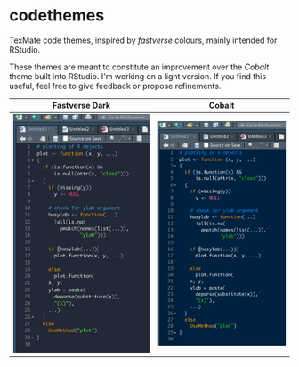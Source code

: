 # codethemes
 TexMate code themes, inspired by *fastverse* colours, mainly intended for RStudio.

These themes are meant to constitute an improvement over the *Cobalt* theme built into RStudio. I'm working on a light version. If you find this useful, feel free to give feedback or propose refinements. 

Fastverse Dark             |  Cobalt
:-------------------------:|:-------------------------:
![](fastverse_dark.png)    |  ![](cobalt.png)


